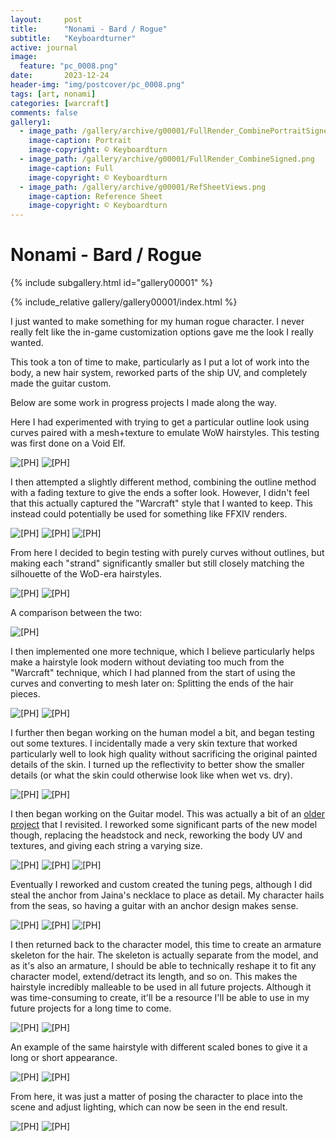 ```yaml
---
layout:     post
title:      "Nonami - Bard / Rogue"
subtitle:   "Keyboardturner"
active: journal
image:
  feature: "pc_0008.png"
date:       2023-12-24
header-img: "img/postcover/pc_0008.png"
tags: [art, nonami]
categories: [warcraft]
comments: false
gallery1: 
  - image_path: /gallery/archive/g00001/FullRender_CombinePortraitSigned.png
    image-caption: Portrait
    image-copyright: © Keyboardturn
  - image_path: /gallery/archive/g00001/FullRender_CombineSigned.png
    image-caption: Full
    image-copyright: © Keyboardturn
  - image_path: /gallery/archive/g00001/RefSheetViews.png
    image-caption: Reference Sheet
    image-copyright: © Keyboardturn
---
```


# Nonami - Bard / Rogue

<!-- Gallery __-->
      
{% include subgallery.html id="gallery00001" %}

<!-- test text here -->

<!-- end of GALLERY __ -->

<!-- gallery subpage test -->

{% include_relative gallery/gallery00001/index.html %}

<!-- end gallery subpage test -->

I just wanted to make something for my human rogue character. I never really felt like the in-game customization options gave me the look I really wanted.

This took a ton of time to make, particularly as I put a lot of work into the body, a new hair system, reworked parts of the ship UV, and completely made the guitar custom.

Below are some work in progress projects I made along the way.

Here I had experimented with trying to get a particular outline look using curves paired with a mesh+texture to emulate WoW hairstyles. This testing was first done on a Void Elf.

<img loading="lazy" src="/assets/images/nonami_bard/blenderpreview1.png" alt="[PH]"/>

<img loading="lazy" src="/assets/images/nonami_bard/blenderpreview2.png" alt="[PH]"/>

I then attempted a slightly different method, combining the outline method with a fading texture to give the ends a softer look. However, I didn't feel that this actually captured the "Warcraft" style that I wanted to keep. This instead could potentially be used for something like FFXIV renders.

<img loading="lazy" src="/assets/images/nonami_bard/blenderpreview3.png" alt="[PH]"/>

<img loading="lazy" src="/assets/images/nonami_bard/blenderpreview4.png" alt="[PH]"/>

<img loading="lazy" src="/assets/images/nonami_bard/blenderpreview5.png" alt="[PH]"/>

From here I decided to begin testing with purely curves without outlines, but making each "strand" significantly smaller but still closely matching the silhouette of the WoD-era hairstyles.

<img loading="lazy" src="/assets/images/nonami_bard/blenderpreview6.png" alt="[PH]"/>

<img loading="lazy" src="/assets/images/nonami_bard/blenderpreview7.png" alt="[PH]"/>

A comparison between the two:

<img loading="lazy" src="/assets/images/nonami_bard/blenderpreview8.png" alt="[PH]"/>

I then implemented one more technique, which I believe particularly helps make a hairstyle look modern without deviating too much from the "Warcraft" technique, which I had planned from the start of using the curves and converting to mesh later on: Splitting the ends of the hair pieces.

<img loading="lazy" src="/assets/images/nonami_bard/blenderpreview9.png" alt="[PH]"/>

<img loading="lazy" src="/assets/images/nonami_bard/blenderpreview10.png" alt="[PH]"/>

I further then began working on the human model a bit, and began testing out some textures. I incidentally made a very skin texture that worked particularly well to look high quality without sacrificing the original painted details of the skin. I turned up the reflectivity to better show the smaller details (or what the skin could otherwise look like when wet vs. dry).

<img loading="lazy" src="/assets/images/nonami_bard/blenderpreview11.png" alt="[PH]"/>

<img loading="lazy" src="/assets/images/nonami_bard/blenderpreview12.png" alt="[PH]"/>

I then began working on the Guitar model. This was actually a bit of an [older project](https://twitter.com/keyboardturn/status/1389332750730027017) that I revisited. I reworked some significant parts of the new model though, replacing the headstock and neck, reworking the body UV and textures, and giving each string a varying size.

<img loading="lazy" src="/assets/images/nonami_bard/blenderpreview13.png" alt="[PH]"/>

<img loading="lazy" src="/assets/images/nonami_bard/blenderpreview14.png" alt="[PH]"/>

<img loading="lazy" src="/assets/images/nonami_bard/blenderpreview15.png" alt="[PH]"/>

Eventually I reworked and custom created the tuning pegs, although I did steal the anchor from Jaina's necklace to place as detail. My character hails from the seas, so having a guitar with an anchor design makes sense.

<img loading="lazy" src="/assets/images/nonami_bard/blenderpreview16.png" alt="[PH]"/>

<img loading="lazy" src="/assets/images/nonami_bard/blenderpreview17.png" alt="[PH]"/>

<img loading="lazy" src="/assets/images/nonami_bard/blenderpreview18.png" alt="[PH]"/>

I then returned back to the character model, this time to create an armature skeleton for the hair. The skeleton is actually separate from the model, and as it's also an armature, I should be able to technically reshape it to fit any character model, extend/detract its length, and so on. This makes the hairstyle incredibly malleable to be used in all future projects. Although it was time-consuming to create, it'll be a resource I'll be able to use in my future projects for a long time to come.

<img loading="lazy" src="/assets/images/nonami_bard/blenderpreview19.png" alt="[PH]"/>

<img loading="lazy" src="/assets/images/nonami_bard/blenderpreview20.png" alt="[PH]"/>

An example of the same hairstyle with different scaled bones to give it a long or short appearance.

<img loading="lazy" src="/assets/images/nonami_bard/blenderpreview21.png" alt="[PH]"/>

<img loading="lazy" src="/assets/images/nonami_bard/blenderpreview22.png" alt="[PH]"/>

From here, it was just a matter of posing the character to place into the scene and adjust lighting, which can now be seen in the end result.

<img loading="lazy" src="/assets/images/nonami_bard/FullRender_CombineSigned.png" alt="[PH]"/>

<img loading="lazy" src="/assets/images/nonami_bard/FullRender_CombinePortraitSigned.png" alt="[PH]"/>